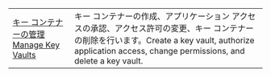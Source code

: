 |  |  |
|---------|---------|
| <span data-ttu-id="ba33e-101">[キー コンテナーの管理][1]</span><span class="sxs-lookup"><span data-stu-id="ba33e-101">[Manage Key Vaults][1]</span></span> | <span data-ttu-id="ba33e-102">キー コンテナーの作成、アプリケーション アクセスの承認、アクセス許可の変更、キー コンテナーの削除を行います。</span><span class="sxs-lookup"><span data-stu-id="ba33e-102">Create a key vault, authorize application access, change permissions, and delete a key vault.</span></span> |

[1]: https://azure.microsoft.com/resources/samples/key-vault-java-manage-key-vaults/
